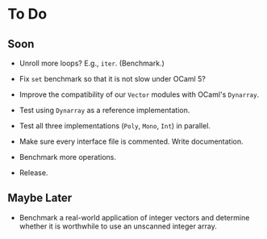# To Do

## Soon

* Unroll more loops? E.g., `iter`. (Benchmark.)

* Fix `set` benchmark so that it is not slow under OCaml 5?

* Improve the compatibility of our `Vector` modules with OCaml's `Dynarray`.

* Test using `Dynarray` as a reference implementation.

* Test all three implementations (`Poly`, `Mono`, `Int`) in parallel.

* Make sure every interface file is commented. Write documentation.

* Benchmark more operations.

* Release.

## Maybe Later

* Benchmark a real-world application of integer vectors and determine
  whether it is worthwhile to use an unscanned integer array.
